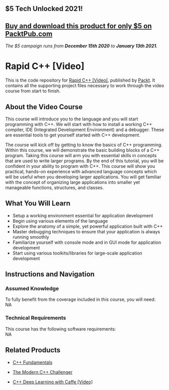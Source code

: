 ## $5 Tech Unlocked 2021!
[Buy and download this product for only $5 on PacktPub.com](https://www.packtpub.com/)
-----
*The $5 campaign         runs from __December 15th 2020__ to __January 13th 2021.__*

# Rapid C++ [Video]
This is the code repository for [Rapid C++ [Video]](https://www.packtpub.com/application-development/rapid-c-video?utm_source=github&utm_medium=repository&utm_campaign=9781788296090), published by [Packt](https://www.packtpub.com/?utm_source=github). It contains all the supporting project files necessary to work through the video course from start to finish.
## About the Video Course
This course will introduce you to the language and you will start programming with C++. We will start with how to install a working C++ compiler, IDE (Integrated Development Environment) and a debugger. These are essential tools to get yourself started with C++ development. 

The course will kick off by getting to know the basics of C++ programming. Within this course, we will demonstrate the basic building blocks of a C++ program. Taking this course will arm you with essential skills in concepts that are used to write larger programs. By the end of this tutorial, you will be confident in your ability to program with C++. This course will show you practical, hands-on experience with advanced language concepts which will be useful when you developing larger applications. You will get familiar with the concept of organizing large applications into smaller yet manageable functions, structures, and classes.

<H2>What You Will Learn</H2>
<DIV class=book-info-will-learn-text>
<UL>
<LI>Setup a working environment essential for application development 
<LI>Begin using various elements of the language 
<LI>Explore the anatomy of a simple, yet powerful application built with C++ 
<LI>Master debugging techniques to ensure that your application is always running smoothly 
<LI>Familiarize yourself with console mode and in GUI mode for application development&nbsp; 
<LI>Start using various toolkits/libraries for large-scale application development </LI></UL></DIV>

## Instructions and Navigation
### Assumed Knowledge
To fully benefit from the coverage included in this course, you will need:<br/>
NA
### Technical Requirements
This course has the following software requirements:<br/>
NA

## Related Products
* [C++ Fundamentals]()

* [The Modern C++ Challenger]()

* [C++ Deep Learning with Caffe [Video]]()

